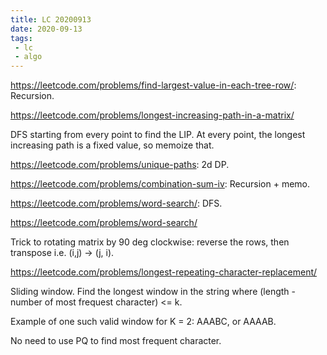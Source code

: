 ```yaml
---
title: LC 20200913
date: 2020-09-13
tags:
 - lc
 - algo
---
```

https://leetcode.com/problems/find-largest-value-in-each-tree-row/: Recursion.

https://leetcode.com/problems/longest-increasing-path-in-a-matrix/

DFS starting from every point to find the LIP. At every point, the longest increasing path is a fixed value, so memoize that.

https://leetcode.com/problems/unique-paths: 2d DP.

https://leetcode.com/problems/combination-sum-iv: Recursion + memo.

https://leetcode.com/problems/word-search/: DFS.

https://leetcode.com/problems/word-search/

Trick to rotating matrix by 90 deg clockwise: reverse the rows, then transpose i.e. (i,j) -> (j, i).

https://leetcode.com/problems/longest-repeating-character-replacement/

Sliding window. Find the longest window in the string where (length - number of most frequest character) <= k.

Example of one such valid window for K = 2: AAABC, or AAAAB. 

No need to use PQ to find most frequent character.
